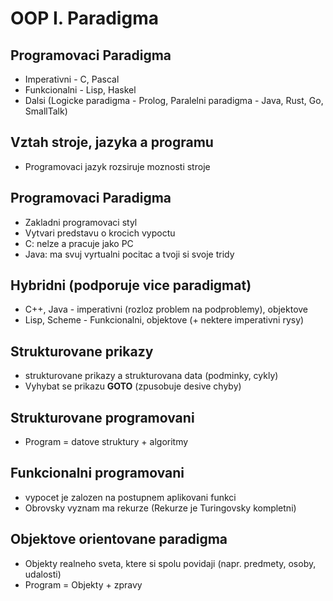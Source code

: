 # OOP I. Paradigma

## Programovaci Paradigma
- Imperativni - C, Pascal
- Funkcionalni - Lisp, Haskel
- Dalsi (Logicke paradigma - Prolog, Paralelni paradigma - Java, Rust, Go, SmallTalk)

## Vztah stroje, jazyka a programu
- Programovaci jazyk rozsiruje moznosti stroje

## Programovaci Paradigma
- Zakladni programovaci styl
- Vytvari predstavu o krocich vypoctu
- C: nelze a pracuje jako PC
- Java: ma svuj vyrtualni pocitac a tvoji si svoje tridy

## Hybridni (podporuje vice paradigmat)
- C++, Java - imperativni (rozloz problem na podproblemy), objektove
- Lisp, Scheme - Funkcionalni, objektove (+ nektere imperativni rysy)

## Strukturovane prikazy
- strukturovane prikazy a strukturovana data (podminky, cykly)
- Vyhybat se prikazu **GOTO** (zpusobuje desive chyby)

## Strukturovane programovani
- Program = datove struktury + algoritmy

## Funkcionalni programovani
- vypocet je zalozen na postupnem aplikovani funkci
- Obrovsky vyznam ma rekurze (Rekurze je Turingovsky kompletni)


## Objektove orientovane paradigma
- Objekty realneho sveta, ktere si spolu povidaji (napr. predmety, osoby, udalosti)
- Program = Objekty + zpravy
